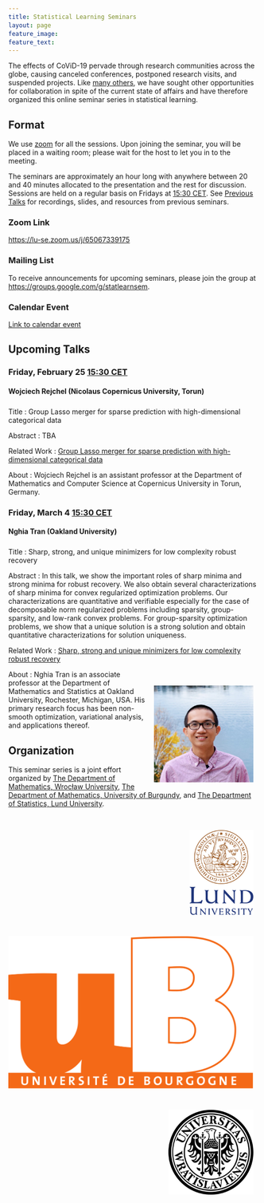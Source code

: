```yaml
---
title: Statistical Learning Seminars
layout: page
feature_image:
feature_text:
---
```


<style>
    img {margin: 1.5ex; float: right; align: right; padding-top: 2.5ex;}
    h4 {margin-bottom: 0.5ex; padding-bottom: 1.3ex;}
</style>

The effects of CoViD-19 pervade through research communities across the
globe, causing canceled conferences, postponed research visits, and suspended
projects. Like [many others](/links), we have sought other opportunities for
collaboration in spite of the current state of affairs and have therefore
organized this online seminar series in statistical learning.

## Format

We use [zoom](https://zoom.us/) for all the sessions. Upon joining the seminar,
you will be placed in a waiting room; please wait for the host to let you in to
the meeting.

The seminars are approximately an hour long with anywhere between 20 and 40
minutes allocated to the presentation and the rest for discussion. Sessions
are held on a regular basis on Fridays at [15:30
CET](https://www.thetimezoneconverter.com/?t=15%3A30%20pm&tz=Stockholm&). See
[Previous Talks](/previous-talks) for recordings, slides, and resources from
previous seminars.

### Zoom Link

<https://lu-se.zoom.us/j/65067339175>

### Mailing List

To receive announcements for upcoming seminars, please join the group at
<https://groups.google.com/g/statlearnsem>.

### Calendar Event

[Link to calendar event](https://lu-se.zoom.us/meeting/u5Etce6rrTIrHdGmDxIUKT33_HsILcrt6Tui/ics?icsToken=98tyKu-trj0tGdecsR6CR_MMAo_oKOnztlhcgqd6kTv9KhV4VlClCcpRG558AsyG)

## Upcoming Talks

### Friday, February 25 [15:30 CET][tz]

#### Wojciech Rejchel (Nicolaus Copernicus University, Torun)

Title
: Group Lasso merger for sparse prediction with high-dimensional categorical
data

Abstract
: TBA

Related Work
: [Group Lasso merger for sparse prediction with high-dimensional categorical
data](https://arxiv.org/abs/2112.11114)

<!-- <img src="/assets/profilepic-nghia-tran.png" align="right" width="200px"> -->

About
: Wojciech Rejchel is an assistant professor at the Department of
Mathematics and Computer Science at Copernicus University in Torun, Germany.

### Friday, March 4 [15:30 CET][tz]

#### Nghia Tran (Oakland University)

Title
: Sharp, strong, and unique minimizers for low complexity robust recovery

Abstract
: In this talk, we show the important roles of sharp minima and
strong minima for robust recovery. We also obtain several characterizations
of sharp minima for convex regularized optimization problems. Our
characterizations are quantitative and verifiable especially for the case
of decomposable norm regularized problems including sparsity,
group-sparsity, and low-rank convex problems. For group-sparsity
optimization problems, we show that a unique solution is a strong solution
and obtain quantitative characterizations for solution uniqueness.

Related Work
: [Sharp, strong and unique minimizers
for low complexity robust recovery](https://arxiv.org/abs/2111.05444)

<img src="/assets/profilepic-nghia-tran.png" align="right" width="200px">

About
: Nghia Tran is an associate professor at the Department of Mathematics
and Statistics at Oakland University, Rochester, Michigan, USA. His primary
research focus has been non-smooth optimization, variational analysis, and
applications thereof.


[tz]: https://www.thetimezoneconverter.com/?t=15%3A30%20pm&tz=Stockholm&

## Organization

This seminar series is a joint effort organized by
[The Department of Mathematics, Wrocław University](https://www.math.uni.wroc.pl),
[The Department of Mathematics, University of Burgundy](https://math.u-bourgogne.fr/), and
[The Department of Statistics, Lund University](https://stat.lu.se).

<div class="row">
  <div class="column">
    <img src="assets/logo-lu.svg" alt="Lund University" style="height:170px">
  </div>
  <div class="column">
    <img src="assets/logo-burgundy.png" alt="University of Burgundy" style="width:auto height:170px">
  </div>
  <div class="column">
    <img src="assets/logo-wroclaw.svg" alt="Wroclaw University" style="height:170px">
  </div>
</div>

